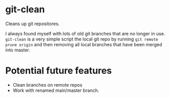 # git-clean
Cleans up git repositores.

I always found myself with lots of old git branches that are no longer in use. `git-clean` is a very simple script the local git repo by running `git remote prune origin` and then removing all local branches that have been merged into master.

# Potential future features
- Clean branches on remote repos
- Work with renamed main/master branch.
